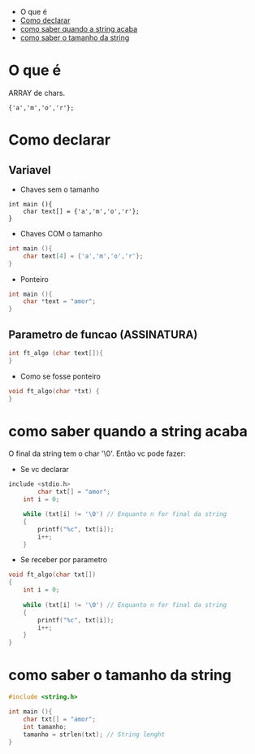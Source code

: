 - O que é
- [Como declarar](#Como-declarar)
- [como saber quando a string acaba](#como-saber-quando-a-string-acaba)
- [como saber o tamanho da string](#como-saber-quando-a-string-acaba)



# O que é

ARRAY de chars.
```
{'a','m','o','r'};
```

# Como declarar
## Variavel

- Chaves sem o tamanho
```
int main (){
    char text[] = {'a','m','o','r'};
}
```

- Chaves COM o tamanho
```c
int main (){
    char text[4] = {'a','m','o','r'};
}
```

- Ponteiro
```c
int main (){
    char *text = "amor";
}
```

## Parametro de funcao (ASSINATURA)

```c
int ft_algo (char text[]){
}
```

- Como se fosse ponteiro
```c
void ft_algo(char *txt) {
}
```

# como saber quando a string acaba

O final da string tem o char '\0'. Então vc pode fazer:

- Se vc declarar
```c
include <stdio.h>
        char txt[] = "amor";
	int i = 0;

	while (txt[i] != '\0') // Enquanto n for final da string
	{
		printf("%c", txt[i]);
		i++;
	}
```


- Se receber por parametro
```c
void ft_algo(char txt[]) 
{
	int i = 0;
  
	while (txt[i] != '\0') // Enquanto n for final da string
	{
		printf("%c", txt[i]);
		i++;
	}
}
```

# como saber o tamanho da string
```c
#include <string.h>

int main (){
	char txt[] = "amor";
	int tamanho;
	tamanho = strlen(txt); // String lenght
}

```

